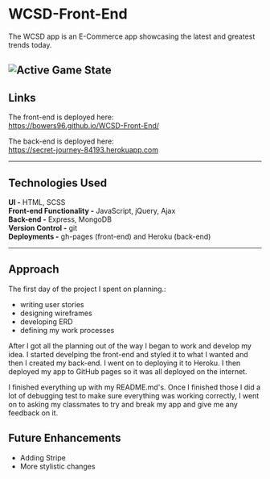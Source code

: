 # WCSD-Front-End

The WCSD app is an E-Commerce app showcasing the latest and greatest trends today.

![Active Game State](http://i.imgur.com/vwsVABE.png)
---

## Links

The front-end is deployed here:<br>
https://bowers96.github.io/WCSD-Front-End/

The back-end is deployed here:<br>
https://secret-journey-84193.herokuapp.com

---

## Technologies Used
**UI -** HTML, SCSS<br>
**Front-end Functionality -** JavaScript, jQuery, Ajax <br>
**Back-end -** Express, MongoDB <br>
**Version Control -** git <br>
**Deployments -** gh-pages (front-end) and Heroku (back-end)

---

## Approach
The first day of the project I spent on planning.:
- writing user stories
- designing wireframes
- developing ERD
- defining my work processes

After I got all the planning out of the way I began to work and develop my idea. I started develping the front-end and styled it to what I wanted and then I created my back-end. I went on to deploying it to Heroku. I then deployed my app to GitHub pages so it was all deployed on the internet.

I finished everything up with my README.md's. Once I finished those I did a lot of debugging test to make sure everything was working correctly, I went on to asking my classmates to try and break my app and give me any feedback on it.


## Future Enhancements
- Adding Stripe
- More stylistic changes



